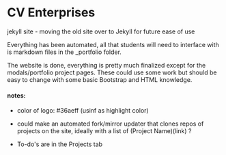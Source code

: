# CV Enterprises
jekyll site - moving the old site over to Jekyll for future ease of use

Everything has been automated, all that students will need to interface with is markdown files in the _portfolio folder.

The website is done, everything is pretty much finalized except for the modals/portfolio project pages. These could use some work but should be easy to change with some basic Bootstrap and HTML knowledge. 

#### notes:
- color of logo: #36aeff (usinf as highlight color)

- could make an automated fork/mirror updater that clones repos of projects on the site, ideally with a list of (Project Name)(link) ?

- To-do's are in the Projects tab

